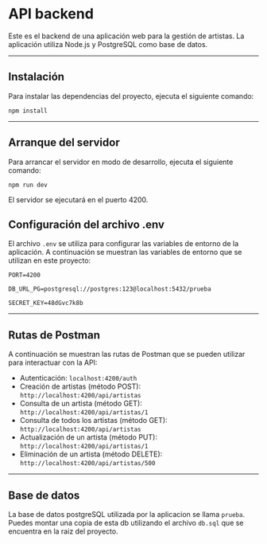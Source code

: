 
# API backend

Este es el backend de una aplicación web para la gestión de artistas. La aplicación utiliza Node.js y PostgreSQL como base de datos.

---

## Instalación

Para instalar las dependencias del proyecto, ejecuta el siguiente comando:

<code>npm install </code>

---
## Arranque del servidor

Para arrancar el servidor en modo de desarrollo, ejecuta el siguiente comando:

<code>npm run dev</code>

El servidor se ejecutará en el puerto 4200.

## Configuración del archivo .env

El archivo `.env` se utiliza para configurar las variables de entorno de la aplicación. A continuación se muestran las variables de entorno que se utilizan en este proyecto:

```
PORT=4200

DB_URL_PG=postgresql://postgres:123@localhost:5432/prueba 

SECRET_KEY=48dGvc7k8b

```
---
## Rutas de Postman

A continuación se muestran las rutas de Postman que se pueden utilizar para interactuar con la API:

- Autenticación: `localhost:4200/auth`
- Creación de artistas (método POST): `http://localhost:4200/api/artistas`
- Consulta de un artista (método GET): `http://localhost:4200/api/artistas/1`
- Consulta de todos los artistas (método GET): `http://localhost:4200/api/artistas`
- Actualización de un artista (método PUT): `http://localhost:4200/api/artistas/1`
- Eliminación de un artista (método DELETE): `http://localhost:4200/api/artistas/500`

---
## Base de datos

La base de datos postgreSQL utilizada por la aplicacion se llama `prueba`. Puedes montar una copia de esta db utilizando el archivo `db.sql` que se encuentra en la raiz del proyecto.
